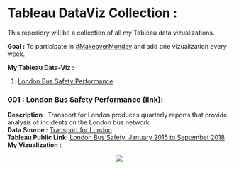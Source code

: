 # Tableau DataViz Collection :

This reposiory will be a collection of all my Tableau data vizualizations.

**Goal :** To participate in [#MakeoverMonday](https://twitter.com/hashtag/makeovermonday) and add one vizualization every week.

**My Tableau Data-Viz :**
1. [London Bus Safety Performance](https://github.com/abhi094/Tableau-DataViz-Collection/blob/master/README.md#001--london-bus-safety-performance-link)

### 001 : London Bus Safety Performance ([link](https://data.world/makeovermonday/2018w51)):

**Description :** Transport for London produces quarterly reports that provide analysis of incidents on the London bus network  
**Data Source :** [Transport for London](https://tfl.gov.uk/corporate/publications-and-reports/bus-safety-data)  
**Tableau Public Link:** [London Bus Safety, January 2015 to Septembet 2018](https://public.tableau.com/profile/abhijeet.b.#!/vizhome/DataViz1_1myEdit/Dashboard1)  
**My Vizualization :**
<p align="center">
  <img src="https://github.com/abhi094/Tableau-DataViz-Collection/blob/master/Images/Viz_001_Image.png">
</p>


